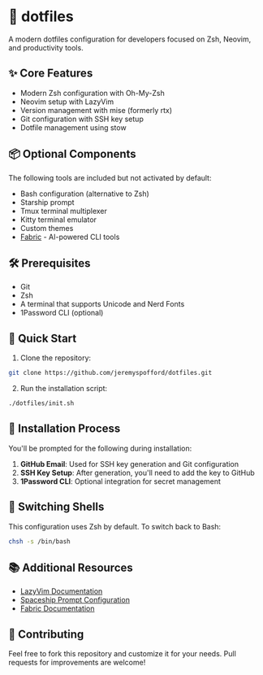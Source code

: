 # 🚀 dotfiles

A modern dotfiles configuration for developers focused on Zsh, Neovim, and productivity tools.

## ✨ Core Features

- Modern Zsh configuration with Oh-My-Zsh
- Neovim setup with LazyVim
- Version management with mise (formerly rtx)
- Git configuration with SSH key setup
- Dotfile management using stow

## 📦 Optional Components

The following tools are included but not activated by default:

- Bash configuration (alternative to Zsh)
- Starship prompt
- Tmux terminal multiplexer
- Kitty terminal emulator
- Custom themes
- [Fabric](https://github.com/danielmiessler/fabric) - AI-powered CLI tools

## 🛠️ Prerequisites

- Git
- Zsh
- A terminal that supports Unicode and Nerd Fonts
- 1Password CLI (optional)

## 🚀 Quick Start

1. Clone the repository:
```bash
git clone https://github.com/jeremyspofford/dotfiles.git
```

2. Run the installation script:
```bash
./dotfiles/init.sh
```

## 🤔 Installation Process

You'll be prompted for the following during installation:

1. **GitHub Email**: Used for SSH key generation and Git configuration
2. **SSH Key Setup**: After generation, you'll need to add the key to GitHub
3. **1Password CLI**: Optional integration for secret management

## 🔄 Switching Shells

This configuration uses Zsh by default. To switch back to Bash:

```bash
chsh -s /bin/bash
```

## 📚 Additional Resources

- [LazyVim Documentation](https://lazyvim.github.io/)
- [Spaceship Prompt Configuration](https://spaceship-prompt.sh/config/intro)
- [Fabric Documentation](https://github.com/danielmiessler/fabric)

## 🤝 Contributing

Feel free to fork this repository and customize it for your needs. Pull requests for improvements are welcome!
